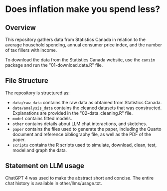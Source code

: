 # Does inflation make you spend less?

## Overview

This repository gathers data from Statistics Canada in relation to the average household spending, annual consumer price index, and the number of tax fillers with income. 

To download the data from the Statistics Canada website, use the `cansim` package and run the "01-download.data.R" file.

## File Structure

The repository is structured as:

-   `data/raw_data` contains the raw data as obtained from Statistics Canada.
-   `data/analysis_data` contains the cleaned datasets that was constructed. Explanations are provided in the "02-data_cleaning.R" file.
-   `model` contains fitted models.
-   `other` contains details about LLM chat interactions, and sketches.
-   `paper` contains the files used to generate the paper, including the Quarto document and reference bibliography file, as well as the PDF of the paper. 
-   `scripts` contains the R scripts used to simulate, download, clean, test, model and graph the data.


## Statement on LLM usage

ChatGPT 4 was used to make the abstract short and concise. The entire chat history is available in other/llms/usage.txt.

